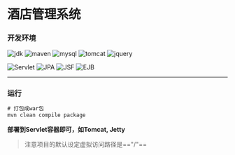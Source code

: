 # 酒店管理系统

### 开发环境
![jdk](https://camo.githubusercontent.com/e4c39d7339b492f27bb3cfbc30d6481a9625e23b/68747470733a2f2f696d672e736869656c64732e696f2f62616467652f4a6176612d312e382d677265656e2e737667)
![maven](https://camo.githubusercontent.com/8988bc40c6eb75dd4b2c6b81078b2343a173530c/68747470733a2f2f696d672e736869656c64732e696f2f62616467652f4d6176656e2d332e352d6f72616e67652e737667)
![mysql](https://camo.githubusercontent.com/c79717c3f0b08d5a886f47dd07fe9fdcb8cd6824/68747470733a2f2f696d672e736869656c64732e696f2f62616467652f4d7953514c2d352e372d626c75652e737667)
![tomcat](https://img.shields.io/badge/Tomcat-8.5-green.svg)
![jquery](https://camo.githubusercontent.com/5aa602fa59c97a0cc5f7c32dd24bf25c5964b00a/68747470733a2f2f696d672e736869656c64732e696f2f62616467652f6a51756572792d332e332e312d62726f776e2e737667)

![Servlet](https://img.shields.io/badge/Servlet-3.1-yellow.svg)
![JPA](https://img.shields.io/badge/JPA-2.0-tan.svg)
![JSF](https://img.shields.io/badge/JSF-2.0-viridian.svg)
![EJB](https://img.shields.io/badge/EJB-3.1-green.svg)

<hr>

### 运行
```xml
# 打包成war包
mvn clean compile package
```
**部署到Servlet容器即可，如Tomcat, Jetty**
>注意项目的默认设定虚拟访问路径是=="/"==


